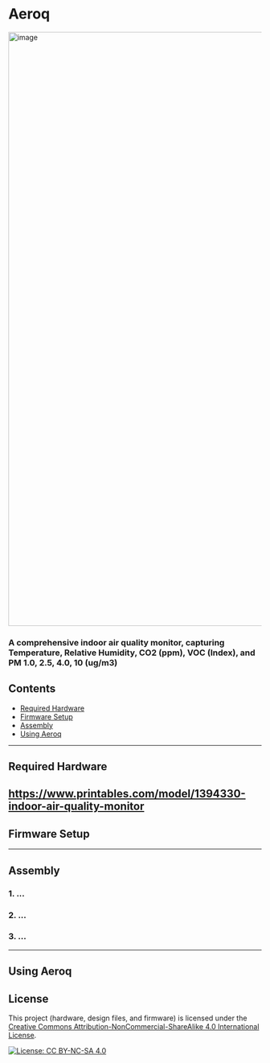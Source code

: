 # Aeroq

<img width="2268" height="1181" alt="image" src="https://github.com/user-attachments/assets/4e70900d-991c-4c67-8099-969e4073f7d7" />

### A comprehensive indoor air quality monitor, capturing Temperature, Relative Humidity, CO2 (ppm), VOC (Index), and PM 1.0, 2.5, 4.0, 10 (ug/m3)

## Contents

- [Required Hardware](#required-hardware)
- [Firmware Setup](#pi-setup)
- [Assembly](#assembly)
- [Using Aeroq](#using-the-frame)

---

## Required Hardware
https://www.printables.com/model/1394330-indoor-air-quality-monitor
---

## Firmware Setup

---

## Assembly

### 1. ...
### 2. ...
### 3. ...

---

## Using Aeroq


## License

This project (hardware, design files, and firmware) is licensed under the 
[Creative Commons Attribution-NonCommercial-ShareAlike 4.0 International License](http://creativecommons.org/licenses/by-nc-sa/4.0/).

[![License: CC BY-NC-SA 4.0](https://licensebuttons.net/l/by-nc-sa/4.0/88x31.png)](http://creativecommons.org/licenses/by-nc-sa/4.0/)
